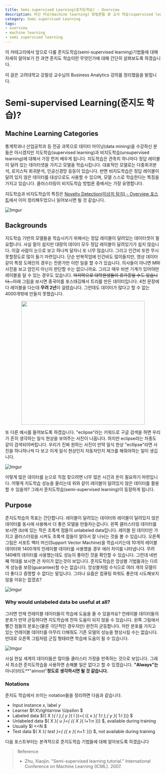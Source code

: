 ```yaml
---
title: Semi-supervised Learning(준지도학습) - Overview
description: 머신 러닝(machine learning) 방법론들 중 교사 학습(supervised learning) 모델들은 정답 데이터가 꼭 있어야만 학습이 가능하다는 단점이 있습니다. 이러한 단점을 극복하기 위해 준지도 학습(semi-supervised learning)에 대해 살펴보도록 하겠습니다.
category: Semi-supervised Learning
tags: 
- overview
- machine learning
- semi supervised learning
---
```


이 카테고리에서 앞으로 다룰 준지도학습(semi-supervised learning)기법들에 대해 자세히 알아보기 전 과연 준지도 학습이란 무엇인가에 대해 간단히 살펴보도록 하겠습니다.

이 글은 고려대학교 강필성 교수님의 Business Analytics 강의를 정리했음을 밝힙니다.

# Semi-supervised Learning(준지도 학습)?

## Machine Learning Categories

통계학과나 산업공학과 등 전공 과목으로 데이터 마이닝(data mining)을 수강하신 분들은 아시겠지만 지도학습(supervised learning)과 비지도학습(unsupervised learning)에 대해서 가장 먼저 배우게 됩니다.  지도학습은 관측치 하나마다 정답 레이블이 달려 있는 데이터셋을 가지고 모델을 학습시킵니다. 대표적인 모델로는 다중회귀분석, 로지스틱 회귀분석, 인공신경망 등등이 있습니다. 반면 비지도학습은 정답 레이블이 달려 있지 않은 데이터를 대상으로도 사용할 수 있으며, 모델 스스로 학습한다는 특징을 가지고 있습니다. 클러스터링이 비지도학습 방법론 중에서는 가장 유명합니다. 

지도학습과 비지도학습의 특징은 [Novelty Detection(이상치 탐지) - Overview 포스트](https://jayhey.github.io/novelty%20detection/2017/10/18/Novelty_detection_overview/)에서 이미 정리해두었으니 읽어보시면 될 것 같습니다.



![Imgur](https://i.imgur.com/Ygm4iOs.png)

## Backgrounds



지도학습 기반의 모델들을 학습시키기 위해서는 정답 레이블이 달려있는 데이터셋이 필요합니다. 사실 말이 쉽지만 대량의 데이터  모두 정답 레이블이 달려있기가 쉽지 않습니다. 이걸 사람이 눈으로 보고 하나씩 달자니 또 너무 많습니다. 그리고 인건비 또한 무시 못할정도로 많이 들기 마련입니다. 단순 반복작업에 인건비도 많이들지만, 영상 데이터같이 특정 도메인의 경우는 전문가만 이런 일을 할 수가 있습니다. 의사들이 아니면 MRI 사진을 보고 암인지 아닌지 판단할 수는 없으니까요. 그리고 매우 비싼 기계가 있어야만 레이블을 달 수 있는 경우도 있습니다. ~~마지막으로 대학원생들이 휴가중일 수도 있습니다…~~아래 그림을 보시면 중국어를 포스태깅해서 트리를 만든 데이터입니다. 4천 문장에다 레이블을 다는데 **무려 2년**이 걸렸습니다. 그런데도 데이터가 많다고 할 수 없는 4000개밖에 만들지 못했습니다. 

<div align ="center"><a href="https://imgur.com/ZLCEVm6"><img src="https://i.imgur.com/ZLCEVm6.png" width="400px" /></a></div>

또 다른 예시를 들어보도록 하겠습니다. "eclipse"라는 키워드로 구글 검색을 하면 우리가 흔히 생각하는 일식 현상을 보여주는 사진이 나옵니다. 하지만 eclipse라는 차종도 같이 검색되어버립니다. 우리가 진짜 원하는 사진이 만약 일식 현상 "ecllipse"라면 사진을 하나하나씩 다 보고 이게 일식 현상인지 자동차인지 체크를 해줘야하는 일이 생깁니다.



![Imgur](https://i.imgur.com/RMzq5Lt.png)



이렇게 많은 데이터를 눈으로 직접 찾으려면 너무 많은 시간과 돈이 필요하기 마련입니다. 어떻게 지도학습 성능을 올리는데 위와 같이 레이블이 달려있지 않은 데이터를 활용할 수 있을까? 그래서 준지도학습(semi-supervised learning)이 등장하게 됩니다.



## Purpose

준지도학습의 목표는 간단합니다. 레이블이 달려있는 데이터와 레이블이 달려있지 않은 데이터를 동시에 사용해서 더 좋은 모델을 만들자는겁니다.  왼쪽 클러스터링 데이터를 보시면 (b)에 있는 작은 초록색 점들이 unlabeled data입니다. 레이블 된 데이터만 가지고 클러스터링을 시켜도 초록색 점들이 알아서 잘 나뉘는 것을 볼 수 있습니다. 오른쪽 그림은 서포트 벡터 머신(Support Vector Machine)을 학습시키는데 10개의 레이블 데이터와 1400개의 언레이블 데이터를 사용했을 경우 에러 차이를 나타냅니다. 무려 140배의 데이터를 사용했는데도 성능이 좋아진 것을 확인할 수 있습니다. 그런데 네번째 막대를 보시면 큰 차이가 없는것이 보입니다. 준지도학습은 앙상블 기법들과는 다르게 성능을 보장(guarantee)할 수는 없습니다. 앙상블처럼 수식으로 여러 개의 모델이 더 좋다고 증명할 수 없다는 말입니다. 그러나 요즘은 컴퓨팅 파워도 좋은데 시도해보지 않을 이유는 없겠죠?

![Imgur](https://i.imgur.com/QUIux6S.png)

### Why would unlabeled data be useful at all?

그러면 언제 언레이블 데이터들이 학습에 도움을 줄 수 있을까요? 언레이블 데이터들의 분포가 만약 균등하다면 지도학습에 전혀 도움이 되지 않을 수 있습니다.  왼쪽 그림에서 빨간 점들의 분포는(물론 극단적인 경우지만) 완전히 균등합니다. 저런 분포를 가지고 있는 언레이블 데이터를 아무리 더해줘도 기존 모델의 성능을 향상시킬 수는 없습니다. 반대로 오른쪽 그림처럼 군집 형태라면 학습에 도움이 될 수 있습니다.

![Imgur](https://i.imgur.com/mAMdPAC.png)



사실 현실 세계의 데이터들은 많이들 클러스터 가정을 만족하는 것으로 보입니다. 그래서 최소한 준지도학습을 사용하면 손해볼 일은 없다고 할 수 있겠습니다. **"Always"는** 아니더라도**"almost"**정도로 생각하시면 될 것 같습니다.** 



### Notations

준지도 학습에서 쓰이는 notation들을 정리하면 다음과 같습니다.

- Input instance $x$, label $y$
- Learner $f:X\rightarrow \Upsilon $
- Labeled data $({ X }_{ l },{ y }_{ l })=\{ ({ x }_{ 1:l },{ y }_{ 1:l })\} $
- Unlabeled data ${ X }_{ u }=\{ ({ X }_{ l+1:n })\} $, available during training
- Usually $l <<N $
- Test data ${ X }_{ test }=\{ ({ x }_{ n+1: })\} $, not available during training



다음 포스트부터는 본격적으로 준지도학습 기법들에 대해 알아보도록 하겠습니다

> Reference
>* Zhu, Xiaojin. "Semi-supervised learning tutorial." International Conference on Machine Learning (ICML). 2007.
